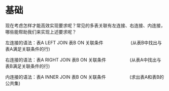 # 基础

现在考虑怎样才能高效实现要求呢？常见的多表关联有左连接、右连接、内连接，哪些能帮助我们来实现上述要求呢？

左连接的语法：表A LEFT JOIN 表B ON 关联条件                      (从表B中找出与表A满足关联条件的行)

右连接的语法：表A RIGHT JOIN 表B ON 关联条件                   (从表A中找出与表B满足关联条件的行)

内连接的语法：表A INNER JOIN 表B ON 关联条件                   (求出表A和表B的公共集)


